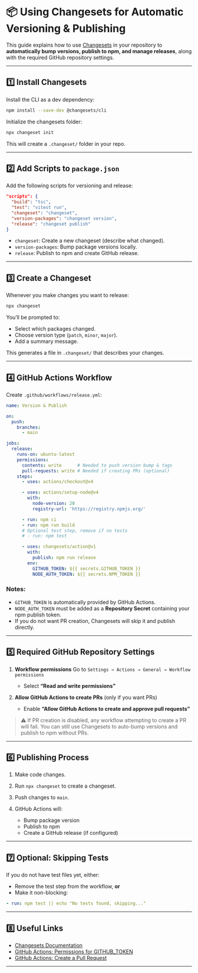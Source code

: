 # 📦 Using Changesets for Automatic Versioning & Publishing

This guide explains how to use [Changesets](https://github.com/changesets/changesets) in your repository to **automatically bump versions, publish to npm, and manage releases**, along with the required GitHub repository settings.

---

## 1️⃣ Install Changesets

Install the CLI as a dev dependency:

```bash
npm install --save-dev @changesets/cli
```

Initialize the changesets folder:

```bash
npx changeset init
```

This will create a `.changeset/` folder in your repo.

---

## 2️⃣ Add Scripts to `package.json`

Add the following scripts for versioning and release:

```json
"scripts": {
  "build": "tsc",
  "test": "vitest run",
  "changeset": "changeset",
  "version-packages": "changeset version",
  "release": "changeset publish"
}
```

* `changeset`: Create a new changeset (describe what changed).
* `version-packages`: Bump package versions locally.
* `release`: Publish to npm and create GitHub release.

---

## 3️⃣ Create a Changeset

Whenever you make changes you want to release:

```bash
npx changeset
```

You’ll be prompted to:

* Select which packages changed.
* Choose version type (`patch`, `minor`, `major`).
* Add a summary message.

This generates a file in `.changeset/` that describes your changes.

---

## 4️⃣ GitHub Actions Workflow

Create `.github/workflows/release.yml`:

```yaml
name: Version & Publish

on:
  push:
    branches:
      - main

jobs:
  release:
    runs-on: ubuntu-latest
    permissions:
      contents: write      # Needed to push version bump & tags
      pull-requests: write # Needed if creating PRs (optional)
    steps:
      - uses: actions/checkout@v4

      - uses: actions/setup-node@v4
        with:
          node-version: 20
          registry-url: 'https://registry.npmjs.org/'

      - run: npm ci
      - run: npm run build
      # Optional test step, remove if no tests
      # - run: npm test

      - uses: changesets/action@v1
        with:
          publish: npm run release
        env:
          GITHUB_TOKEN: ${{ secrets.GITHUB_TOKEN }}
          NODE_AUTH_TOKEN: ${{ secrets.NPM_TOKEN }}
```

### Notes:

* `GITHUB_TOKEN` is automatically provided by GitHub Actions.
* `NODE_AUTH_TOKEN` must be added as a **Repository Secret** containing your npm publish token.
* If you do not want PR creation, Changesets will skip it and publish directly.

---

## 5️⃣ Required GitHub Repository Settings

1. **Workflow permissions**
   Go to `Settings → Actions → General → Workflow permissions`

   * Select **“Read and write permissions”**

2. **Allow GitHub Actions to create PRs** (only if you want PRs)

   * Enable **“Allow GitHub Actions to create and approve pull requests”**

> ⚠️ If PR creation is disabled, any workflow attempting to create a PR will fail.
> You can still use Changesets to auto-bump versions and publish to npm without PRs.

---

## 6️⃣ Publishing Process

1. Make code changes.
2. Run `npx changeset` to create a changeset.
3. Push changes to `main`.
4. GitHub Actions will:

   * Bump package version
   * Publish to npm
   * Create a GitHub release (if configured)

---

## 7️⃣ Optional: Skipping Tests

If you do not have test files yet, either:

* Remove the test step from the workflow, **or**
* Make it non-blocking:

```yaml
- run: npm test || echo "No tests found, skipping..."
```

---

## 8️⃣ Useful Links

* [Changesets Documentation](https://github.com/changesets/changesets)
* [GitHub Actions: Permissions for GITHUB\_TOKEN](https://docs.github.com/en/actions/security-guides/automatic-token-authentication#permissions-for-the-github_token)
* [GitHub Actions: Create a Pull Request](https://docs.github.com/rest/pulls/pulls#create-a-pull-request)

---